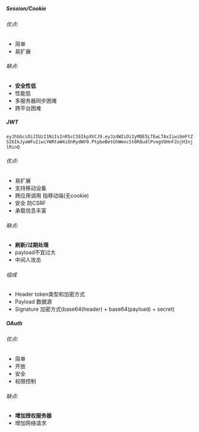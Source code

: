 ##### Session/Cookie

###### 优点:

- 简单
- 易扩展

###### 缺点:

- **安全性低**
- 性能低
- 多服务器同步困难
- 跨平台困难

##### JWT

``
eyJhbGciOiJIUzI1NiIsInR5cCI6IkpXVCJ9.eyJzdWIiOiIyMDE5LTEwLTAxIiwibmFtZSI6IkJyaWFuIiwiYWRtaW4iOnRydWV9.PtpbeBetGhWmncSt0R8udlPvogVOHnFZojHInjlRinQ
``

###### 优点:

- 易扩展
- 支持移动设备
- 跨应用调用 指移动端(无cookie)
- 安全 防CSRF
- 承载信息丰富

###### 缺点:

- **刷新/过期处理**
- payload不宜过大
- 中间人攻击

###### 组成

- Header token类型和加密方式
- Payload 数据源
- Signature 加密方式(base64(header) + base64(payload) + secret)

##### OAuth

###### 优点:

- 简单
- 开放
- 安全
- 权限控制

###### 缺点:

- **增加授权服务器**
- 增加网络请求

